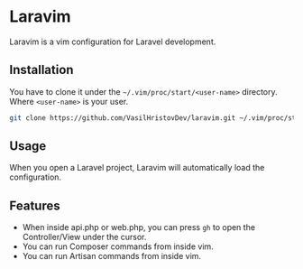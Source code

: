 # Laravim
Laravim is a vim configuration for Laravel development.

## Installation
You have to clone it under the `~/.vim/proc/start/<user-name>` directory.
Where `<user-name>` is your user.

```bash
git clone https://github.com/VasilHristovDev/laravim.git ~/.vim/proc/start/<user-name>    
```
## Usage
When you open a Laravel project, Laravim will automatically load the configuration.

## Features
- When inside api.php or web.php, you can press `gh` to open the Controller/View under the cursor.
- You can run Composer commands from inside vim.
- You can run Artisan commands from inside vim.